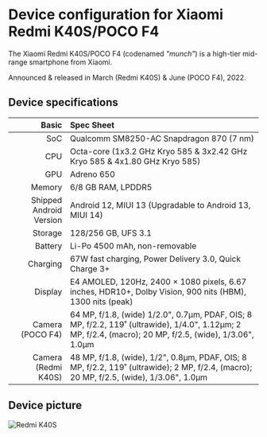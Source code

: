 Device configuration for Xiaomi Redmi K40S/POCO F4
==================================================

The Xiaomi Redmi K40S/POCO F4 (codenamed _"munch"_) is a high-tier mid-range smartphone from Xiaomi.

Announced & released in March (Redmi K40S) & June (POCO F4), 2022.

## Device specifications

Basic   | Spec Sheet
-------:|:-------------------------
SoC     | Qualcomm SM8250-AC Snapdragon 870 (7 nm)
CPU     | Octa-core (1x3.2 GHz Kryo 585 & 3x2.42 GHz Kryo 585 & 4x1.80 GHz Kryo 585)
GPU     | Adreno 650
Memory  | 6/8 GB RAM, LPDDR5
Shipped Android Version | Android 12, MIUI 13 (Upgradable to Android 13, MIUI 14)
Storage | 128/256 GB, UFS 3.1
Battery | Li-Po 4500 mAh, non-removable
Charging | 67W fast charging, Power Delivery 3.0, Quick Charge 3+
Display | E4 AMOLED, 120Hz, 2400 × 1080 pixels, 6.67 inches, HDR10+, Dolby Vision, 900 nits (HBM), 1300 nits (peak)
Camera (POCO F4) | 64 MP, f/1.8, (wide) 1/2.0", 0.7µm, PDAF, OIS; 8 MP, f/2.2, 119˚ (ultrawide), 1/4.0", 1.12µm; 2 MP, f/2.4, (macro); 20 MP, f/2.5, (wide), 1/3.06", 1.0µm
Camera (Redmi K40S) | 48 MP, f/1.8, (wide), 1/2", 0.8µm, PDAF, OIS; 8 MP, f/2.2, 119˚ (ultrawide); 2 MP, f/2.4, (macro); 20 MP, f/2.5, (wide), 1/3.06", 1.0µm

## Device picture

![Redmi K40S](https://cdn.cnbj1.fds.api.mi-img.com/product-images/redmik40sb4bd68/swiper1.jpg "Redmi K40S")
